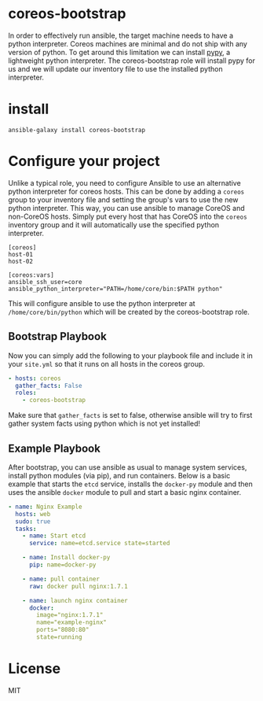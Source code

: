 # coreos-bootstrap

In order to effectively run ansible, the target machine needs to have a python interpreter. Coreos machines are minimal and do not ship with any version of python. To get around this limitation we can install [pypy](http://pypy.org/), a lightweight python interpreter. The coreos-bootstrap role will install pypy for us and we will update our inventory file to use the installed python interpreter.

# install

```
ansible-galaxy install coreos-bootstrap
```

# Configure your project

Unlike a typical role, you need to configure Ansible to use an alternative python interpreter for coreos hosts. This can be done by adding a `coreos` group to your inventory file and setting the group's vars to use the new python interpreter. This way, you can use ansible to manage CoreOS and non-CoreOS hosts. Simply put every host that has CoreOS into the `coreos` inventory group and it will automatically use the specified python interpreter.
```
[coreos]
host-01
host-02

[coreos:vars]
ansible_ssh_user=core
ansible_python_interpreter="PATH=/home/core/bin:$PATH python"
```

This will configure ansible to use the python interpreter at `/home/core/bin/python` which will be created by the coreos-bootstrap role.

## Bootstrap Playbook

Now you can simply add the following to your playbook file and include it in your `site.yml` so that it runs on all hosts in the coreos group.

```yaml
- hosts: coreos
  gather_facts: False
  roles:
    - coreos-bootstrap
```

Make sure that `gather_facts` is set to false, otherwise ansible will try to first gather system facts using python which is not yet installed!

## Example Playbook

After bootstrap, you can use ansible as usual to manage system services, install python modules (via pip), and run containers.
 Below is a basic example that starts the `etcd` service, installs the `docker-py` module and then uses the ansible `docker` module to pull and start a basic nginx container.

```yaml
- name: Nginx Example
  hosts: web
  sudo: true
  tasks:
    - name: Start etcd
      service: name=etcd.service state=started

    - name: Install docker-py
      pip: name=docker-py

    - name: pull container
      raw: docker pull nginx:1.7.1

    - name: launch nginx container
      docker:
        image="nginx:1.7.1"
        name="example-nginx"
        ports="8080:80"
        state=running
```

# License
MIT
